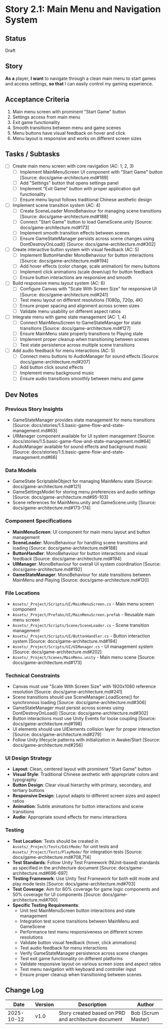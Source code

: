 # Story 2.1: Main Menu and Navigation System

## Status
Draft

## Story
**As a** player,
**I want** to navigate through a clean main menu to start games and access settings,
**so that** I can easily control my gaming experience.

## Acceptance Criteria
1. Main menu screen with prominent "Start Game" button
2. Settings access from main menu
3. Exit game functionality
4. Smooth transitions between menu and game scenes
5. Menu buttons have visual feedback on hover and click
6. Menu layout is responsive and works on different screen sizes

## Tasks / Subtasks
- [ ] Create main menu screen with core navigation (AC: 1, 2, 3)
  - [ ] Implement MainMenuScreen UI component with "Start Game" button [Source: docs/game-architecture.md#189]
  - [ ] Add "Settings" button that opens settings panel
  - [ ] Implement "Exit Game" button with proper application quit functionality
  - [ ] Ensure menu layout follows traditional Chinese aesthetic design
- [ ] Implement scene transition system (AC: 4)
  - [ ] Create SceneLoader MonoBehaviour for managing scene transitions [Source: docs/game-architecture.md#188]
  - [ ] Connect "Start Game" button to load GameScene.unity [Source: docs/game-architecture.md#173]
  - [ ] Implement smooth transition effects between scenes
  - [ ] Ensure GameStateManager persists across scene changes using DontDestroyOnLoad() [Source: docs/game-architecture.md#302]
- [ ] Create interactive button system with visual feedback (AC: 5)
  - [ ] Implement ButtonHandler MonoBehaviour for button interactions [Source: docs/game-architecture.md#194]
  - [ ] Add hover effects (color change, scale animation) for menu buttons
  - [ ] Implement click animations (scale down/up) for button feedback
  - [ ] Ensure button interactions are responsive and smooth
- [ ] Build responsive menu layout system (AC: 6)
  - [ ] Configure Canvas with "Scale With Screen Size" for responsive UI [Source: docs/game-architecture.md#241]
  - [ ] Test menu layout on different resolutions (1080p, 720p, 4K)
  - [ ] Ensure proper spacing and alignment across screen sizes
  - [ ] Validate menu usability on different aspect ratios
- [ ] Integrate menu with game state management (AC: 1, 4)
  - [ ] Connect MainMenuScreen to GameStateManager for state transitions [Source: docs/game-architecture.md#127]
  - [ ] Ensure MainMenu state properly transitions to Playing state
  - [ ] Implement proper cleanup when transitioning between scenes
  - [ ] Test state persistence across multiple scene transitions
- [ ] Add audio feedback for menu interactions (AC: 5)
  - [ ] Connect menu buttons to AudioManager for sound effects [Source: docs/game-architecture.md#207]
  - [ ] Add button click sound effects
  - [ ] Implement menu background music
  - [ ] Ensure audio transitions smoothly between menu and game

## Dev Notes
### Previous Story Insights
- GameStateManager provides state management for menu transitions [Source: docs/stories/1.5.basic-game-flow-and-state-management.md#63]
- UIManager component available for UI system management [Source: docs/stories/1.5.basic-game-flow-and-state-management.md#64]
- AudioManager available for sound effects and background music [Source: docs/stories/1.5.basic-game-flow-and-state-management.md#66]

### Data Models
- GameState ScriptableObject for managing MainMenu state [Source: docs/game-architecture.md#121]
- GameSettingsModel for storing menu preferences and audio settings [Source: docs/game-architecture.md#95-103]
- Scene references for MainMenu.unity and GameScene.unity [Source: docs/game-architecture.md#173-174]

### Component Specifications
- **MainMenuScreen**: UI component for main menu layout and button management
- **SceneLoader**: MonoBehaviour for handling scene transitions and loading [Source: docs/game-architecture.md#188]
- **ButtonHandler**: MonoBehaviour for button interactions and visual feedback [Source: docs/game-architecture.md#194]
- **UIManager**: MonoBehaviour for overall UI system coordination [Source: docs/game-architecture.md#192]
- **GameStateManager**: MonoBehaviour for state transitions between MainMenu and Playing [Source: docs/game-architecture.md#120]

### File Locations
- `Assets/_Project/Scripts/UI/MainMenuScreen.cs` - Main menu screen component
- `Assets/_Project/Prefabs/UI/MainMenuScreen.prefab` - Reusable main menu screen
- `Assets/_Project/Scripts/Scene/SceneLoader.cs` - Scene transition management
- `Assets/_Project/Scripts/UI/ButtonHandler.cs` - Button interaction system [Source: docs/game-architecture.md#194]
- `Assets/_Project/Scripts/UI/UIManager.cs` - UI management system [Source: docs/game-architecture.md#202]
- `Assets/_Project/Scenes/MainMenu.unity` - Main menu scene [Source: docs/game-architecture.md#173]

### Technical Constraints
- Canvas must use "Scale With Screen Size" with 1920x1080 reference resolution [Source: docs/game-architecture.md#241]
- Scene transitions should use SceneManager.LoadScene() for synchronous loading [Source: docs/game-architecture.md#306]
- GameStateManager must persist across scenes using DontDestroyOnLoad() [Source: docs/game-architecture.md#302]
- Button interactions must use Unity Events for loose coupling [Source: docs/game-architecture.md#198]
- UI elements should use UIElements collision layer for proper interaction [Source: docs/game-architecture.md#279]
- Follow Unity lifecycle patterns with initialization in Awake/Start [Source: docs/game-architecture.md#256]

### UI Design Strategy
- **Layout**: Clean, centered layout with prominent "Start Game" button
- **Visual Style**: Traditional Chinese aesthetic with appropriate colors and typography
- **Button Design**: Clear visual hierarchy with primary, secondary, and tertiary buttons
- **Responsive Design**: Layout adapts to different screen sizes and aspect ratios
- **Animation**: Subtle animations for button interactions and scene transitions
- **Audio**: Appropriate sound effects for menu interactions

### Testing
- **Test Location**: Tests should be created in `Assets/_Project/Tests/EditMode/` for unit tests and `Assets/_Project/Tests/PlayMode/` for integration tests [Source: docs/game-architecture.md#708,714]
- **Test Standards**: Follow Unity Test Framework (NUnit-based) standards as specified in the architecture document [Source: docs/game-architecture.md#696-697]
- **Testing Framework**: Use Unity Test Framework for both edit mode and play mode tests [Source: docs/game-architecture.md#703]
- **Test Coverage**: Aim for 80% coverage for game logic components and 50% coverage for UI components [Source: docs/game-architecture.md#700]
- **Specific Testing Requirements**:
  - Unit test MainMenuScreen button interactions and state management
  - Integration test scene transitions between MainMenu and GameScene
  - Performance test menu responsiveness on different screen resolutions
  - Validate button visual feedback (hover, click animations)
  - Test audio feedback for menu interactions
  - Verify GameStateManager persistence across scene changes
  - Test exit game functionality on different platforms
  - Validate responsive layout on various screen sizes and aspect ratios
  - Test menu navigation with keyboard and controller input
  - Ensure proper cleanup when transitioning between scenes

## Change Log
| Date | Version | Description | Author |
|------|---------|-------------|--------|
| 2025-10-12 | v1.0 | Story created based on PRD and architecture document | Bob (Scrum Master) |
